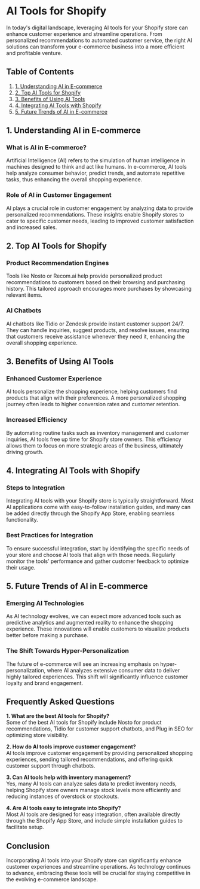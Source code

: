  # AI Tools for Shopify

In today's digital landscape, leveraging AI tools for your Shopify store can enhance customer experience and streamline operations. From personalized recommendations to automated customer service, the right AI solutions can transform your e-commerce business into a more efficient and profitable venture.

## Table of Contents
1. [1. Understanding AI in E-commerce](#understanding-ai-in-e-commerce)
2. [2. Top AI Tools for Shopify](#top-ai-tools-for-shopify)
3. [3. Benefits of Using AI Tools](#benefits-of-using-ai-tools)
4. [4. Integrating AI Tools with Shopify](#integrating-ai-tools-with-shopify)
5. [5. Future Trends of AI in E-commerce](#future-trends-of-ai-in-e-commerce)

## 1. Understanding AI in E-commerce

### What is AI in E-commerce?
Artificial Intelligence (AI) refers to the simulation of human intelligence in machines designed to think and act like humans. In e-commerce, AI tools help analyze consumer behavior, predict trends, and automate repetitive tasks, thus enhancing the overall shopping experience.

### Role of AI in Customer Engagement
AI plays a crucial role in customer engagement by analyzing data to provide personalized recommendations. These insights enable Shopify stores to cater to specific customer needs, leading to improved customer satisfaction and increased sales.

## 2. Top AI Tools for Shopify

### Product Recommendation Engines
Tools like Nosto or Recom.ai help provide personalized product recommendations to customers based on their browsing and purchasing history. This tailored approach encourages more purchases by showcasing relevant items.

### AI Chatbots
AI chatbots like Tidio or Zendesk provide instant customer support 24/7. They can handle inquiries, suggest products, and resolve issues, ensuring that customers receive assistance whenever they need it, enhancing the overall shopping experience.

## 3. Benefits of Using AI Tools

### Enhanced Customer Experience
AI tools personalize the shopping experience, helping customers find products that align with their preferences. A more personalized shopping journey often leads to higher conversion rates and customer retention.

### Increased Efficiency
By automating routine tasks such as inventory management and customer inquiries, AI tools free up time for Shopify store owners. This efficiency allows them to focus on more strategic areas of the business, ultimately driving growth.

## 4. Integrating AI Tools with Shopify

### Steps to Integration
Integrating AI tools with your Shopify store is typically straightforward. Most AI applications come with easy-to-follow installation guides, and many can be added directly through the Shopify App Store, enabling seamless functionality.

### Best Practices for Integration
To ensure successful integration, start by identifying the specific needs of your store and choose AI tools that align with those needs. Regularly monitor the tools’ performance and gather customer feedback to optimize their usage.

## 5. Future Trends of AI in E-commerce

### Emerging AI Technologies
As AI technology evolves, we can expect more advanced tools such as predictive analytics and augmented reality to enhance the shopping experience. These innovations will enable customers to visualize products better before making a purchase.

### The Shift Towards Hyper-Personalization
The future of e-commerce will see an increasing emphasis on hyper-personalization, where AI analyzes extensive consumer data to deliver highly tailored experiences. This shift will significantly influence customer loyalty and brand engagement.

## Frequently Asked Questions

**1. What are the best AI tools for Shopify?**  
Some of the best AI tools for Shopify include Nosto for product recommendations, Tidio for customer support chatbots, and Plug in SEO for optimizing store visibility.

**2. How do AI tools improve customer engagement?**  
AI tools improve customer engagement by providing personalized shopping experiences, sending tailored recommendations, and offering quick customer support through chatbots.

**3. Can AI tools help with inventory management?**  
Yes, many AI tools can analyze sales data to predict inventory needs, helping Shopify store owners manage stock levels more efficiently and reducing instances of overstock or stockouts.

**4. Are AI tools easy to integrate into Shopify?**  
Most AI tools are designed for easy integration, often available directly through the Shopify App Store, and include simple installation guides to facilitate setup.

## Conclusion

Incorporating AI tools into your Shopify store can significantly enhance customer experiences and streamline operations. As technology continues to advance, embracing these tools will be crucial for staying competitive in the evolving e-commerce landscape.

